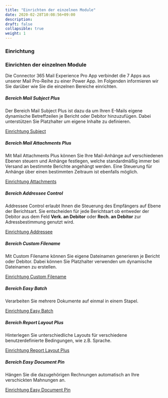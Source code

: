 ```yaml
---
title: "Einrichten der einzelnen Module"
date: 2020-02-28T10:08:56+09:00
description: 
draft: false
collapsible: true
weight: 1
---
```

### Einrichtung

### Einrichten der einzelnen Module
Die Connector 365 Mail Experience Pro App verbindet die 7 Apps aus unserer Mail Pro-Reihe zu einer Power App. Im Folgenden informieren wir Sie darüber wie Sie die einzelnen Bereiche einrichten. 


##### Bereich Mail Subject Plus
Der Bereich Mail Subject Plus ist dazu da um Ihren E-Mails eigene dynamische Betreffzeilen je Bericht oder Debitor hinzuzufügen. Dabei unterstützen Sie Platzhalter um eigene Inhalte zu definieren.

[Einrichtung Subject](https://docs.belware.de/de-de/apps/mail-subject-plus/first-steps/setup/)

##### Bereich Mail Attachments Plus
Mit Mail Attachments Plus können Sie Ihre Mail-Anhänge auf verschiedenen Ebenen steuern und Anhänge festlegen, welche standardmäßig immer bei Versand an bestimmte Berichte angehängt werden. Eine Steuerung für Anhänge über einen bestimmten Zeitraum ist ebenfalls möglich.

[Einrichtung Attachments](https://docs.belware.de/de-de/apps/mail-attachments-plus/first-steps/setup/)

##### Bereich Addressee Control
Addressee Control erlaubt Ihnen die Steuerung des Empfängers auf Ebene der Berichtsart.
Sie entscheiden für jede Berichtsart ob entweder der Debitor aus dem Feld **Verk. an Debitor** oder **Rech. an Debitor** zur Adressbestimmung genutzt wird.

[Einrichtung Addressee](https://docs.belware.de/de-de/apps/addressee-control/first-steps/setup/)

##### Bereich Custom Filename
Mit Custom Filename können Sie eigene Dateinamen generieren je Bericht oder Debitor. Dabei können Sie Platzhalter verwenden um dynamische Dateinamen zu erstellen.

[Einrichtung Custom Filename](https://docs.belware.de/de-de/apps/custom-filename/first-steps/setup/)

##### Bereich Easy Batch
Verarbeiten Sie mehrere Dokumente auf einmal in einem Stapel.

[Einrichtung Easy Batch](https://docs.belware.de/de-de/apps/easy-batch/first-steps/setup/)

##### Bereich Report Layout Plus
Hinterlegen Sie unterschiedliche Layouts für verschiedene benutzerdefinierte Bedingungen, wie z.B. Sprache.

[Einrichtung Report Layout Plus](https://docs.belware.de/de-de/apps/report-layout-plus/first-steps/setup/)

##### Bereich Easy Document Pin
Hängen Sie die dazugehörigen Rechnungen automatisch an Ihre verschickten Mahnungen an.

[Einrichtung Easy Document Pin](https://docs.belware.de/de-de/apps/easy-document-pin/first-steps/setup/)